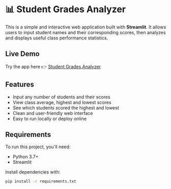# 📊 Student Grades Analyzer

This is a simple and interactive web application built with **Streamlit**. It allows users to input student names and their corresponding scores, then analyzes and displays useful class performance statistics.

## Live Demo
Try the app here 👉 [Student Grades Analyzer](https://student-grades-analyzer.streamlit.app/)

## Features

- Input any number of students and their scores
- View class average, highest and lowest scores
- See which students scored the highest and lowest
- Clean and user-friendly web interface
- Easy to run locally or deploy online

## Requirements

To run this project, you'll need:

- Python 3.7+
- Streamlit

Install dependencies with:

```bash
pip install -r requirements.txt